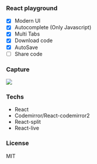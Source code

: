 ### React playground

- [x] Modern UI
- [x] Autocomplete (Only Javascript)
- [x] Multi Tabs
- [x] Download code
- [x] AutoSave
- [ ] Share code

### Capture

![](https://i.ibb.co/bdCwmkF/reacto.png)

### Techs
- React
- Codemirror/React-codemirror2
- React-split
- React-live

### License
MIT